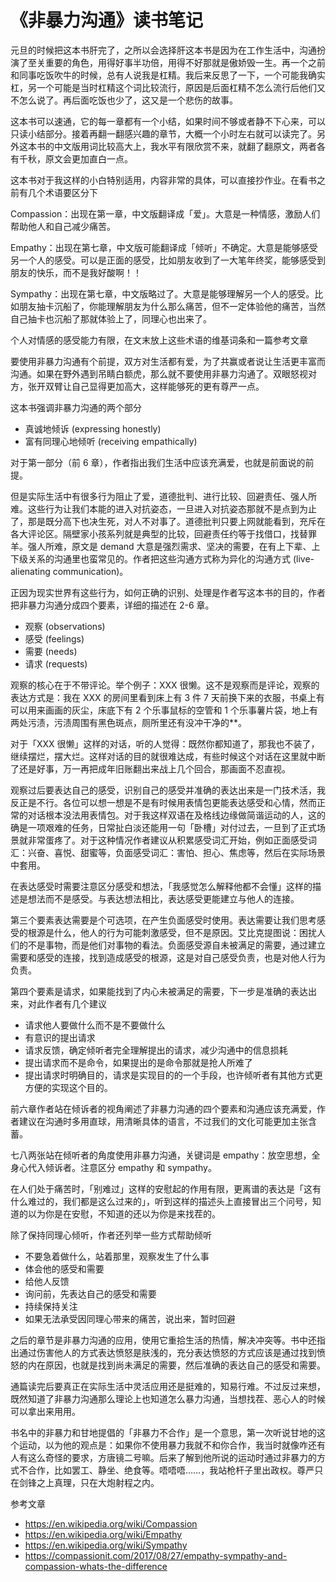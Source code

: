 # 《非暴力沟通》读书笔记

元旦的时候把这本书肝完了，之所以会选择肝这本书是因为在工作生活中，沟通扮演了至关重要的角色，用得好事半功倍，用得不好那就是傲娇毁一生。再一个之前和同事吃饭吹牛的时候，总有人说我是杠精。我后来反思了一下，一个可能我确实杠，另一个可能是当时杠精这个词比较流行，原因是后面杠精不怎么流行后他们又不怎么说了。再后面吃饭也少了，这又是一个悲伤的故事。

这本书可以速通，它的每一章都有一个小结，如果时间不够或者静不下心来，可以只读小结部分。接着再翻一翻感兴趣的章节，大概一个小时左右就可以读完了。另外这本书的中文版用词比较高大上，我水平有限欣赏不来，就翻了翻原文，两者各有千秋，原文会更加直白一点。

这本书对于我这样的小白特别适用，内容非常的具体，可以直接抄作业。在看书之前有几个术语要区分下

Compassion：出现在第一章，中文版翻译成「爱」。大意是一种情感，激励人们帮助他人和自己减少痛苦。

Empathy：出现在第七章，中文版可能翻译成「倾听」不确定。大意是能够感受另一个人的感受。可以是正面的感受，比如朋友收到了一大笔年终奖，能够感受到朋友的快乐，而不是我好酸啊！！

Sympathy：出现在第七章，中文版略过了。大意是能够理解另一个人的感受。比如朋友抽卡沉船了，你能理解朋友为什么那么痛苦，但不一定体验他的痛苦，当然自己抽卡也沉船了那就体验上了，同理心也出来了。

个人对情感的感受能力有限，在文末放上这些术语的维基词条和一篇参考文章

要使用非暴力沟通有个前提，双方对生活都有爱，为了共赢或者说让生活更丰富而沟通。如果在野外遇到吊睛白额虎，那么就不要使用非暴力沟通了。双眼怒视对方，张开双臂让自己显得更加高大，这样能够死的更有尊严一点。

这本书强调非暴力沟通的两个部分

+ 真诚地倾诉 (expressing honestly)
+ 富有同理心地倾听 (receiving empathically)

对于第一部分（前 6 章），作者指出我们生活中应该充满爱，也就是前面说的前提。

但是实际生活中有很多行为阻止了爱，道德批判、进行比较、回避责任、强人所难。这些行为让我们本能的进入对抗姿态，一旦进入对抗姿态那就不是点到为止了，那是既分高下也决生死，对人不对事了。道德批判只要上网就能看到，充斥在各大评论区。隔壁家小孩系列就是典型的比较，回避责任约等于找借口，找替罪羊。强人所难，原文是 demand 大意是强烈需求、坚决的需要，在有上下辈、上下级关系的沟通里也蛮常见的。作者把这些沟通方式称为异化的沟通方式 (live-alienating communication)。

正因为现实世界有这些行为，如何正确的识别、处理是作者写这本书的目的，作者把非暴力沟通分成四个要素，详细的描述在 2-6 章。

 + 观察 (observations)
 + 感受 (feelings)
 + 需要 (needs)
 + 请求 (requests)

观察的核心在于不带评论。举个例子：XXX 很懒。这不是观察而是评论，观察的表达方式是：我在 XXX 的房间里看到床上有 3 件 7 天前换下来的衣服，书桌上有可以用来画画的灰尘，床底下有 2 个乐事鼠标的空管和 1 个乐事薯片袋，地上有两处污渍，污渍周围有黑色斑点，厕所里还有没冲干净的**。

对于「XXX 很懒」这样的对话，听的人觉得：既然你都知道了，那我也不装了，继续摆烂，摆大烂。这样对话的目的就很难达成，有些时候这个对话在这里就中断了还是好事，万一再把成年旧账翻出来战上几个回合，那画面不忍直视。

观察过后要表达自己的感受，识别自己的感受并准确的表达出来是一门技术活，我反正是不行。各位可以想一想是不是有时候用表情包更能表达感受和心情，然而正常的对话根本没法用表情包。对于我这样双语在及格线边缘做简谐运动的人，这的确是一项艰难的任务，日常扯白淡还能用一句「卧槽」对付过去，一旦到了正式场景就非常蛋疼了。对于这种情况作者建议从积累感受词汇开始，例如正面感受词汇：兴奋、喜悦、甜蜜等，负面感受词汇：害怕、担心、焦虑等，然后在实际场景中套用。

在表达感受时需要注意区分感受和想法，「我感觉怎么解释他都不会懂」这样的描述是想法而不是感受。与表达想法相比，表达感受更能建立与他人的连接。

第三个要素表达需要是个可选项，在产生负面感受时使用。表达需要让我们思考感受的根源是什么，他人的行为可能刺激感受，但不是原因。艾比克提图说：困扰人们的不是事物，而是他们对事物的看法。负面感受源自未被满足的需要，通过建立需要和感受的连接，找到造成感受的根源，这是对自己感受负责，也是对他人行为负责。

第四个要素是请求，如果能找到了内心未被满足的需要，下一步是准确的表达出来，对此作者有几个建议

+ 请求他人要做什么而不是不要做什么
+ 有意识的提出请求
+ 请求反馈，确定倾听者完全理解提出的请求，减少沟通中的信息损耗
+ 提出请求而不是命令，如果提出的是命令那就是抢人所难了
+ 提出请求时明确目的，请求是实现目的的一个手段，也许倾听者有其他方式更方便的实现这个目的。

前六章作者站在倾诉者的视角阐述了非暴力沟通的四个要素和沟通应该充满爱，作者建议在沟通时多用直球，用清晰具体的语言，不过我们的文化可能更加主张含蓄。

七八两张站在倾听者的角度使用非暴力沟通，关键词是 empathy：放空思想，全身心代入倾诉者。注意区分 empathy 和 sympathy。

在人们处于痛苦时，「别难过」这样的安慰起的作用有限，更离谱的表达是「这有什么难过的，我们都是这么过来的」，听到这样的描述头上直接冒出三个问号，知道的以为你是在安慰，不知道的还以为你是来找茬的。

除了保持同理心倾听，作者还列举一些方式帮助倾听

+ 不要急着做什么，站着那里，观察发生了什么事
+ 体会他的感受和需要
+ 给他人反馈
+ 询问前，先表达自己的感受和需要
+ 持续保持关注
+ 如果无法承受因同理心带来的痛苦，说出来，暂时回避

之后的章节是非暴力沟通的应用，使用它重拾生活的热情，解决冲突等。书中还指出通过伤害他人的方式表达愤怒是肤浅的，充分表达愤怒的方式应该是通过找到愤怒的内在原因，也就是找到尚未满足的需要，然后准确的表达自己的感受和需要。

通篇读完后要真正在实际生活中灵活应用还是挺难的，知易行难。不过反过来想，既然知道了非暴力沟通那么理论上也知道怎么暴力沟通，当想找茬、恶心人的时候可以拿出来用用。

书名中的非暴力和甘地提倡的「非暴力不合作」是一个意思，第一次听说甘地的这个运动，以为他的观点是：如果你不使用暴力我就不和你合作，我当时就像咋还有人有这么奇怪的要求，方唐镜二号嘛。后来了解到他所说的运动时通过非暴力的方式不合作，比如罢工、静坐、绝食等。唔唔唔……，我站枪杆子里出政权。尊严只在剑锋之上真理，只在大炮射程之内。

参考文章

+ https://en.wikipedia.org/wiki/Compassion
+ https://en.wikipedia.org/wiki/Empathy
+ https://en.wikipedia.org/wiki/Sympathy
+ https://compassionit.com/2017/08/27/empathy-sympathy-and-compassion-whats-the-difference
